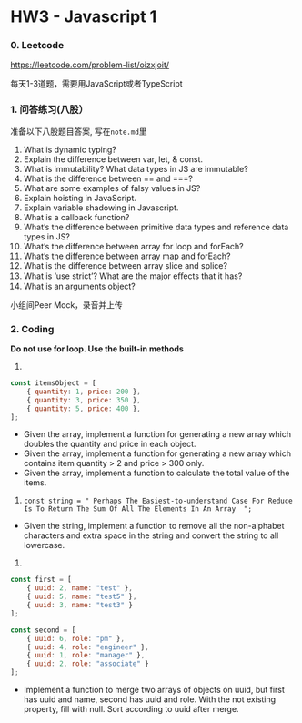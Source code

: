 # HW3 - Javascript 1

### 0. Leetcode

https://leetcode.com/problem-list/oizxjoit/

每天1-3道题，需要用JavaScript或者TypeScript

### 1. 问答练习(八股）

准备以下⼋股题⽬答案, 写在`note.md`⾥

<aside>

1. What is dynamic typing?
2. Explain the difference between var, let, & const.
3. What is immutability? What data types in JS are immutable?
4. What is the difference between == and ===?
5. What are some examples of falsy values in JS?
6. Explain hoisting in JavaScript.
7. Explain variable shadowing in Javascript.
8. What is a callback function? 
9. What’s the difference between primitive data types and reference data types in JS?
10. What’s the difference between array for loop and forEach?
11. What’s the difference between array map and forEach?
12. What is the difference between array slice and splice?
13. What is ‘use strict’? What are the major eﬀects that it has?
14. What is an arguments object?
</aside>

⼩组间Peer Mock，录⾳并上传

### 2. Coding

**Do not use for loop. Use the built-in methods**

1. 

```jsx
const itemsObject = [
	{ quantity: 1, price: 200 },
	{ quantity: 3, price: 350 },
	{ quantity: 5, price: 400 },
];
```

- Given the array, implement a function for generating a new array which doubles the quantity and price in each object.
- Given the array, implement a function for generating a new array which contains item quantity > 2 and price > 300 only.
- Given the array, implement a function to calculate the total value of the items.

1. `const string =
  " Perhaps The Easiest-to-understand Case For Reduce Is To Return The Sum Of All The Elements In An Array  ";`
- Given the string, implement a function to remove all the non-alphabet characters and extra space in the string and convert the string to all lowercase.
1.  

```jsx
const first = [
	{ uuid: 2, name: "test" },
	{ uuid: 5, name: "test5" },
	{ uuid: 3, name: "test3" }
];

const second = [
	{ uuid: 6, role: "pm" },
	{ uuid: 4, role: "engineer" },
	{ uuid: 1, role: "manager" },
	{ uuid: 2, role: "associate" }
];
```

- Implement a function to merge two arrays of objects on uuid, but first has uuid and name, second has uuid and role. With the not existing property, fill with null. Sort according to uuid after merge.